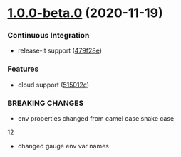 # [1.0.0-beta.0](https://github.com/jbadeau/xray-report/compare/0.3.1...1.0.0-beta.0) (2020-11-19)


### Continuous Integration

* release-it support ([479f28e](https://github.com/jbadeau/xray-report/commit/479f28eba31328fda94ba6cceb3917000deb9a1d))


### Features

* cloud support ([515012c](https://github.com/jbadeau/xray-report/commit/515012c9270fd5d4165057d2f364ee787d83abcb))


### BREAKING CHANGES

* env properties changed from camel case snake case

12
* changed gauge env var names

